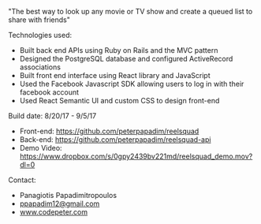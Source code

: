 "The best way to look up any movie or TV show and create a queued list to share with friends"

Technologies used:

+ Built back end APIs using Ruby on Rails and the MVC pattern
+ Designed the PostgreSQL database and configured ActiveRecord associations
+ Built front end interface using React library and JavaScript
+ Used the Facebook Javascript SDK allowing users to log in with their facebook account
+ Used React Semantic UI and custom CSS to design front-end

Build date: 8/20/17 - 9/5/17


+ Front-end: https://github.com/peterpapadim/reelsquad
+ Back-end: https://github.com/peterpapadim/reelsquad-api
+ Demo Video: https://www.dropbox.com/s/0gpy2439bv221md/reelsquad_demo.mov?dl=0


Contact:

+ Panagiotis Papadimitropoulos
+ ppapadim12@gmail.com
+ www.codepeter.com
